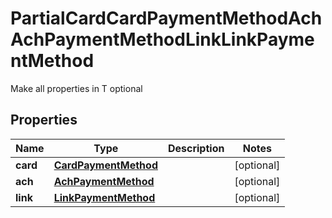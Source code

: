

# PartialCardCardPaymentMethodAchAchPaymentMethodLinkLinkPaymentMethod

Make all properties in T optional

## Properties

| Name | Type | Description | Notes |
|------------ | ------------- | ------------- | -------------|
|**card** | [**CardPaymentMethod**](CardPaymentMethod.md) |  |  [optional] |
|**ach** | [**AchPaymentMethod**](AchPaymentMethod.md) |  |  [optional] |
|**link** | [**LinkPaymentMethod**](LinkPaymentMethod.md) |  |  [optional] |



